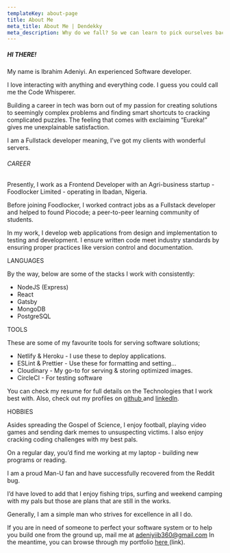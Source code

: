 ```yaml
---
templateKey: about-page
title: About Me
meta_title: About Me | Dendekky
meta_description: Why do we fall? So we can learn to pick ourselves back up
---
```

<!--StartFragment-->

##### HI THERE!

My name is Ibrahim Adeniyi. An experienced Software developer.

I love interacting with anything and everything code. I guess you could call me the Code Whisperer.

Building a career in tech was born out of my passion for creating solutions to seemingly complex problems and finding smart shortcuts to cracking complicated puzzles. The feeling that comes with exclaiming “Eureka!” gives me unexplainable satisfaction.

I am a Fullstack developer meaning, I’ve got my clients with wonderful servers. 



###### CAREER

Presently, I work as a Frontend Developer with an Agri-business startup - Foodlocker Limited - operating in Ibadan, Nigeria.

Before joining Foodlocker, I worked contract jobs as a Fullstack developer and helped to found Piocode; a peer-to-peer learning community of students.

In my work, I develop web applications from design and implementation to testing and development. I ensure written code meet industry standards by ensuring proper practices like version control and documentation.

LANGUAGES

By the way, below are some of the stacks I work with consistently:

* NodeJS (Express)
* React
* Gatsby
* MongoDB
* PostgreSQL

TOOLS

These are some of my favourite tools for serving software solutions;

* Netlify & Heroku - I use these to deploy applications.
* ESLint & Prettier - Use these for formatting and setting...
* Cloudinary - My go-to for serving & storing optimized images.
* CircleCI - For testing software

You can check my resume for full details on the Technologies that I work best with. Also, check out my profiles on [github ](https://github.com/dendekky)and [linkedIn](https://linkedin.com/in/dendekky).

HOBBIES

Asides spreading the Gospel of Science, I enjoy football, playing video games and sending dark memes to unsuspecting victims. I also enjoy cracking coding challenges with my best pals.

On a regular day, you’d find me working at my laptop - building new programs or reading.

I am a proud Man-U fan and have successfully recovered from the Reddit bug.

I’d have loved to add that I enjoy fishing trips, surfing and weekend camping with my pals but those are plans that are still in the works.

Generally, I am a simple man who strives for excellence in all I do.

If you are in need of someone to perfect your software system or to help you build one from the ground up, mail me at [adeniyiib360@gmail.com](mailto:adeniyiib360@gmail.com) In the meantime, you can browse through my portfolio [here ](https://dendekky.me/portfolio)(link).

<!--EndFragment-->